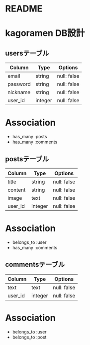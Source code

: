 # README

# kagoramen DB設計

## usersテーブル

|Column|Type|Options|
|------|----|-------|
|email|string|null: false|
|password|string|null: false|
|nickname|string|null: false|
|user_id|integer|null: false|

# Association
- has_many :posts
- has_many :comments

## postsテーブル

|Column|Type|Options|
|------|----|-------|
|title|string|null: false|
|content|string|null: false|
|image|text|null: false|
|user_id|integer|null: false|

# Association
- belongs_to :user
- has_many :comments

## commentsテーブル

|Column|Type|Options|
|------|----|-------|
|text|text|null: false|
|user_id|integer|null: false|

# Association
- belongs_to :user
- belongs_to :post